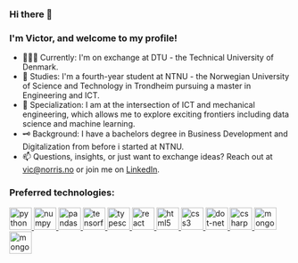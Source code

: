 ### Hi there 👋
### I'm Victor, and welcome to my profile!

- 👨🏻‍💻 Currently: I'm on exchange at DTU - the Technical University of Denmark. 
- 🔬 Studies: I'm a fourth-year student at NTNU - the Norwegian University of Science and Technology in Trondheim pursuing a master in Engineering and ICT.
- 🦾 Specialization: I am at the intersection of ICT and mechanical engineering, which allows me to explore exciting frontiers including data science and machine learning.
- 🗝️ Background: I have a bachelors degree in Business Development and Digitalization from before i started at NTNU.
- 📫 Questions, insights, or just want to exchange ideas? Reach out at vic@norris.no or join me on [LinkedIn](https://www.linkedin.com/in/victor-w-t-norris-b58336107/).

### Preferred technologies:
<div align="left">
  <a href="https://www.python.org/">
    <img src="https://cdn.jsdelivr.net/gh/devicons/devicon/icons/python/python-original.svg" height="40" alt="python logo"  />
  </a>
  <a href="https://numpy.org/">
    <img src="https://cdn.jsdelivr.net/gh/devicons/devicon/icons/numpy/numpy-original.svg" height="40" alt="numpy logo"  />
  </a>
  <a href="https://pandas.pydata.org/">
    <img src="https://cdn.jsdelivr.net/gh/devicons/devicon/icons/pandas/pandas-original.svg" height="40" alt="pandas logo"  />
  </a>
  <a href="https://www.tensorflow.org/">
    <img src="https://cdn.jsdelivr.net/gh/devicons/devicon/icons/tensorflow/tensorflow-original.svg" height="40" alt="tensorflow logo"  />
  </a>
  <a href="https://www.typescriptlang.org/">
    <img src="https://cdn.jsdelivr.net/gh/devicons/devicon/icons/typescript/typescript-original.svg" height="40" alt="typescript logo"  />
  </a>
  <a href="https://react.dev/">
    <img src="https://cdn.jsdelivr.net/gh/devicons/devicon/icons/react/react-original.svg" height="40" alt="react logo"  />
  </a>
  <a href="https://developer.mozilla.org/en-US/docs/Learn/Getting_started_with_the_web/HTML_basics">
    <img src="https://cdn.jsdelivr.net/gh/devicons/devicon/icons/html5/html5-original.svg" height="40" alt="html5 logo"  />
  </a>
  <a href="https://developer.mozilla.org/en-US/docs/Web/CSS">
    <img src="https://cdn.jsdelivr.net/gh/devicons/devicon/icons/css3/css3-original.svg" height="40" alt="css3 logo"  />
  </a>
  <a href="https://dotnet.microsoft.com/en-us/learn/dotnet/what-is-dotnet">
    <img src="https://cdn.jsdelivr.net/gh/devicons/devicon/icons/dot-net/dot-net-plain-wordmark.svg" height="40" alt="dot-net logo"  />
  </a>
  <a href="https://learn.microsoft.com/en-us/dotnet/csharp/">
    <img src="https://cdn.jsdelivr.net/gh/devicons/devicon/icons/csharp/csharp-original.svg" height="40" alt="csharp logo"  />
  </a>
  <a href="https://nodejs.org/en">
    <img src="https://cdn.jsdelivr.net/gh/devicons/devicon/icons/nodejs/nodejs-original.svg" height="40" alt="mongodb logo"  />
  </a>
  <a href="https://www.mongodb.com/">
    <img src="https://cdn.jsdelivr.net/gh/devicons/devicon/icons/mongodb/mongodb-original.svg" height="40" alt="mongodb logo"  />
  </a>
</div>
